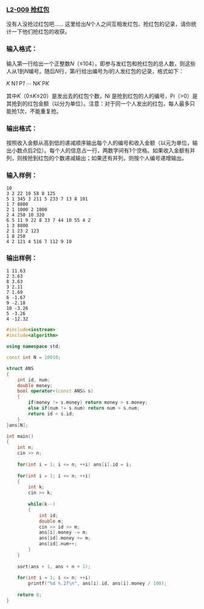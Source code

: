 ### [**L2-009 抢红包**](https://pintia.cn/problem-sets/994805046380707840/problems/994805066890854400)



没有人没抢过红包吧…… 这里给出*N*个人之间互相发红包、抢红包的记录，请你统计一下他们抢红包的收获。

### 输入格式：

输入第一行给出一个正整数*N*（≤104），即参与发红包和抢红包的总人数，则这些人从1到*N*编号。随后*N*行，第*i*行给出编号为*i*的人发红包的记录，格式如下：

*K*  N*1*  P*1* ⋯  N*K*  P*K*

其中*K*（0≤*K*≤20）是发出去的红包个数，N*i* 是抢到红包的人的编号，P*i*（>0）是其抢到的红包金额（以分为单位）。注意：对于同一个人发出的红包，每人最多只能抢1次，不能重复抢。

### 输出格式：

按照收入金额从高到低的递减顺序输出每个人的编号和收入金额（以元为单位，输出小数点后2位）。每个人的信息占一行，两数字间有1个空格。如果收入金额有并列，则按抢到红包的个数递减输出；如果还有并列，则按个人编号递增输出。

### 输入样例：

```in
10
3 2 22 10 58 8 125
5 1 345 3 211 5 233 7 13 8 101
1 7 8800
2 1 1000 2 1000
2 4 250 10 320
6 5 11 9 22 8 33 7 44 10 55 4 2
1 3 8800
2 1 23 2 123
1 8 250
4 2 121 4 516 7 112 9 10
```

### 输出样例：

```out
1 11.63
2 3.63
8 3.63
3 2.11
7 1.69
6 -1.67
9 -2.18
10 -3.26
5 -3.26
4 -12.32
```


```cpp
#include<iostream>
#include<algorithm>

using namespace std;

const int N = 10010;

struct ANS
{
    int id, num;
    double money;
    bool operator<(const ANS& s)
    {
        if(money != s.money) return money > s.money;
        else if(num != s.num) return num > s.num;
        return id < s.id;
    }
}ans[N];

int main()
{
    int n;
    cin >> n;
    
    for(int i = 1; i <= n; ++i) ans[i].id = i;
    
    for(int i = 1; i <= n; ++i)
    {
        int k;
        cin >> k;
        
        while(k--)
        {
            int id;
            double m;
            cin >> id >> m;
            ans[i].money -= m;
            ans[id].money += m;
            ans[id].num++;
        }
    }
    
    sort(ans + 1, ans + n + 1);
    
    for(int i = 1; i <= n; ++i)
        printf("%d %.2f\n", ans[i].id, ans[i].money / 100);
    
    return 0;
}
```


